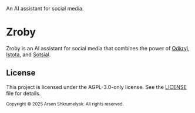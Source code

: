 An AI assistant for social media.

# Zroby

Zroby is an AI assistant for social media that combines the power of [Odkryj](../../odkryj/web/README.md), [Istota](../../istota/web/README.md), and [Sotsial](../../sotsial/web/README.md).

## License

This project is licensed under the AGPL-3.0-only license. See the [LICENSE](LICENSE) file for details.

<sub>Copyright © 2025 Arsen Shkrumelyak. All rights reserved.</sub>
